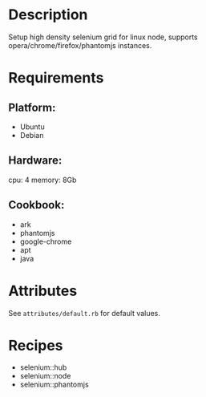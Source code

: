 Description
===========
Setup high density selenium grid for linux node, supports opera/chrome/firefox/phantomjs instances.

Requirements
============

## Platform:
* Ubuntu
* Debian

## Hardware:

cpu: 4 
memory: 8Gb

## Cookbook:

* ark
* phantomjs 
* google-chrome 
* apt 
* java 

Attributes
==========

See `attributes/default.rb` for default values.


Recipes
=======

* selenium::hub
* selenium::node
* selenium::phantomjs
